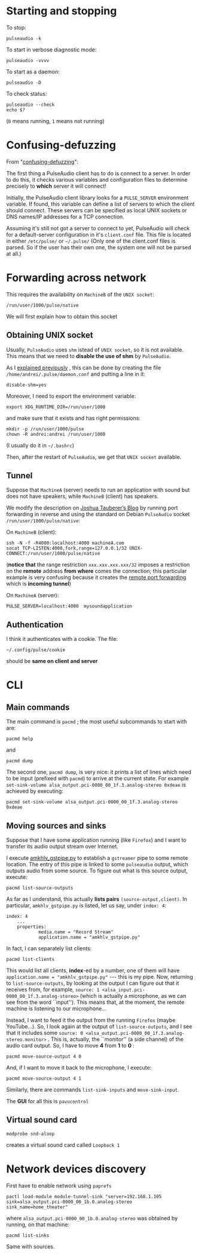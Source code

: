 Starting and stopping
=====================

To stop:

    pulseaudio -k

To start in verbose diagnostic mode:

    pulseaudio -vvvv

To start as a daemon:

    pulseaudio -D

To check status:

    pulseaudio --check
    echo $?

(`0` means running, `1` means not running)

Confusing-defuzzing
===================

<a name="sectionColinGuthr"></a>

From "[confusing-defuzzing](http://colin.guthr.ie/2009/08/sound-on-linux-is-confusing-defuzzing-part-2-pulseaudio/)":

The first thing a PulseAudio client has to do is connect to a server.
In order to do this, it checks various variables and configuration files to determine precisely to __which__ server it will connect!

Initially, the PulseAudio client library looks for a `PULSE_SERVER` environment variable.
If found, this variable can define a list of servers to which the client should connect.
These servers can be specified as local UNIX sockets or DNS names/IP addresses for a TCP connection.

Assuming it's still not got a server to connect to yet, PulseAudio will check for a default-server
configuration in it's `client.conf` file. This file is located in either `/etc/pulse/` or `~/.pulse/`
(Only one of the client.conf files is parsed. So if the user has their own one, the system one will not be parsed at all.)


Forwarding across network
=========================

This requires the availability on `MachineB` of the `UNIX socket`:

    /run/user/1000/pulse/native

We will first explain how to obtain this socket


Obtaining UNIX socket
---------------------

Usually, `PulseAudio` uses `shm` istead of `UNIX socket`, so it is not available. This means that we need to __disable the use of shm__ by `PulseAudio`.

As I [explained previously](#sectionColinGuthr) , this can be done by creating the file `/home/andrei/.pulse/daemon.conf` and putting a line in it:

    disable-shm=yes

Moreover, I need to export the environment variable:

    export XDG_RUNTIME_DIR=/run/user/1000

and make sure that it exists and has right permissions:

    mkdir -p /run/user/1000/pulse
    chown -R andrei:andrei /run/user/1000

(I usually do it in `~/.bashrc`)

Then, after the restart of `PulseAudio`, we get that `UNIX socket` available. 

Tunnel
------

Suppose that `MachineA` (server) needs to run an application with sound but does not have speakers, while
`MachineB` (client) has speakers.

We modify the description on [Joshua Tauberer’s Blog](https://razor.occams.info/blog/2009/02/11/pulseaudio-sound-forwarding-across-a-network/)
by running port forwarding in reverse and using the standard on Debian `PulseAudio` socket `/run/user/1000/pulse/native`:

On `MachineB` (client):

    ssh -N -f -R4000:localhost:4000 machineA.com
    socat TCP-LISTEN:4000,fork,range=127.0.0.1/32 UNIX-CONNECT:/run/user/1000/pulse/native

(__notice that__ the range restriction `xxx.xxx.xxx.xxx/32` imposes a restriction on the __remote__ address __from where__ comes the connection;
this particular example  is very confusing because it creates the [remote port forwarding](../server/ssh.md) which is __incoming tunnel__)

On `MachineA` (server):

    PULSE_SERVER=localhost:4000  mysoundapplication


Authentication
--------------

I think it authenticates with a cookie. The file:

    ~/.config/pulse/cookie

should be __same on client and server__


CLI
===

Main commands
-------------

The main command is `pacmd` ; the most useful subcommands to start with are:

    pacmd help

and

    pacmd dump

The second one, `pacmd dump`, is very nice: it prints a list of lines which need to be input (prefixed with `pacmd`) to arrive at the current state.
For example `set-sink-volume alsa_output.pci-0000_00_1f.3.analog-stereo 0xdeae` is achieved by executing:

    pacmd set-sink-volume alsa_output.pci-0000_00_1f.3.analog-stereo 0xdeae

Moving sources and sinks
------------------------

Suppose that I have some application running (like `Firefox`) and I want to transfer its audio output stream over Internet.

I execute [amkhlv_gstpipe.py](../../../bin/amkhlv_gstpipe.py) to establish a `gstreamer` pipe to some remote location.
The entry of this pipe is linked to some `pulseaudio` output, which outputs audio from some source. To figure out what
is this source output, execute:

    pacmd list-source-outputs

As far as I understand, this actually __lists pairs__ `(source-output,client)`. In particular, `amkhlv_gstpipe.py` is listed,
let us say, under `index: 4`:

    index: 4
        ...
        properties:
                media.name = "Record Stream"
                application.name = "amkhlv_gstpipe.py"

In fact, I can separately list clients:

    pacmd list-clients

This would list all clients, __index__-ed by a number, one of them will have `application.name = "amkhlv_gstpipe.py"` --- this is my pipe.
Now, returning to `list-source-outputs`, by looking at the output I can figure out that it receives from, for example, 
`source: 1 <alsa_input.pci-0000_00_1f.3.analog-stereo>`     (which is actually a microphone, as we can see from the word ``input'').
This means that, at the moment, the remote machine is listening to our microphone... 

Instead, I want to feed it the output from the running `Firefox` (maybe YouTube...). So, I look again at the output of `list-source-outputs`,
and I see that it includes some `source: 0 <alsa_output.pci-0000_00_1f.3.analog-stereo.monitor>` . This is, actually, the ``monitor''
(a side channel) of the audio card output. So, I have to move __4__ from __1__ to __0__ :

    pacmd move-source-output 4 0

And, if I want to move it back to the microphone, I execute:

    pacmd move-source-output 4 1

Similarly, there are commands `list-sink-inputs` and `move-sink-input`.

The __GUI__ for all this is `pavucontrol`

Virtual sound card
------------------

    modprobe snd-aloop

creates a virtual sound card called `Loopback 1`

Network devices discovery
=========================

First have to enable network using `paprefs` 

    pactl load-module module-tunnel-sink "server=192.168.1.105 sink=alsa_output.pci-0000_00_1b.0.analog-stereo sink_name=home_theater"

where `alsa_output.pci-0000_00_1b.0.analog-stereo` was obtained by running, on that machine:

    pacmd list-sinks

Same with sources.
